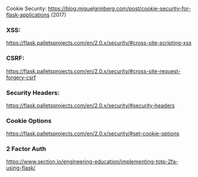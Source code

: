 Cookie Security:
https://blog.miguelgrinberg.com/post/cookie-security-for-flask-applications (2017)  


### XSS:  
https://flask.palletsprojects.com/en/2.0.x/security/#cross-site-scripting-xss  


### CSRF:  
https://flask.palletsprojects.com/en/2.0.x/security/#cross-site-request-forgery-csrf  


### Security Headers:  
https://flask.palletsprojects.com/en/2.0.x/security/#security-headers  

### Cookie Options
https://flask.palletsprojects.com/en/2.0.x/security/#set-cookie-options

### 2 Factor Auth
https://www.section.io/engineering-education/implementing-totp-2fa-using-flask/  

